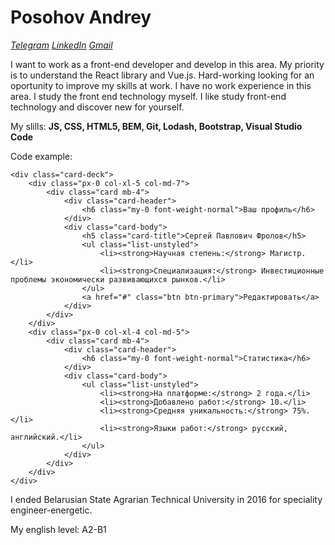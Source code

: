 # Posohov Andrey #  
*[Telegram](https://t.me/gifnameone)* *[LinkedIn](https://www.linkedin.com/in/andery-posohov-291111202)* *[Gmail](https://fessysys911@gmail.com)*  

I want to work as a front-end developer and develop in this area. My priority is to understand the React library and Vue.js. Hard-working looking for an oportunity to improve my skills at work. I have no work experience in this area. I study the front end technology myself. I like study front-end technology and discover new for yourself.

My slills: __JS, CSS, HTML5, BEM, Git, Lodash, Bootstrap, Visual Studio Code__  

Code example:

```
<div class="card-deck">
    <div class="px-0 col-xl-5 col-md-7">
        <div class="card mb-4">
            <div class="card-header">
                <h6 class="my-0 font-weight-normal">Ваш профиль</h6>
            </div>
            <div class="card-body">
                <h5 class="card-title">Сергей Павлович Фролов</h5>
                <ul class="list-unstyled">
                    <li><strong>Научная степень:</strong> Магистр.</li>
                    <li><strong>Специализация:</strong> Инвестиционные проблемы экономически развивающихся рынков.</li>
                </ul>
                <a href="#" class="btn btn-primary">Редактировать</a>
            </div>
        </div>
    </div>
    <div class="px-0 col-xl-4 col-md-5">
        <div class="card mb-4">
            <div class="card-header">
                <h6 class="my-0 font-weight-normal">Статистика</h6>
            </div>
            <div class="card-body">
                <ul class="list-unstyled">
                    <li><strong>На платформе:</strong> 2 года.</li>
                    <li><strong>Добавлено работ:</strong> 10.</li>
                    <li><strong>Средняя уникальность:</strong> 75%.</li>
                    <li><strong>Языки работ:</strong> русский, английский.</li>
                </ul>
            </div>
        </div>  
    </div>
</div>
```  

I ended Belarusian State Agrarian Technical University in 2016 for speciality engineer-energetic.

My english level: A2-B1